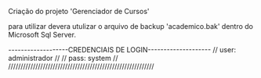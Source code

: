 Criação do projeto 'Gerenciador de Cursos'

para utilizar devera utulizar o arquivo de backup 'academico.bak' dentro do Microsoft Sql Server.

-------------------CREDENCIAIS DE LOGIN--------------------
//          user: administrador                          //
//          pass: system                                 //
///////////////////////////////////////////////////////////
